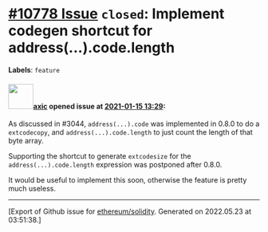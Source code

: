 # [\#10778 Issue](https://github.com/ethereum/solidity/issues/10778) `closed`: Implement codegen shortcut for address(...).code.length
**Labels**: `feature`


#### <img src="https://avatars.githubusercontent.com/u/20340?v=4" width="50">[axic](https://github.com/axic) opened issue at [2021-01-15 13:29](https://github.com/ethereum/solidity/issues/10778):

As discussed in #3044, `address(...).code` was implemented in 0.8.0 to do a `extcodecopy`, and `address(...).code.length` to just count the length of that byte array.

Supporting the shortcut to generate `extcodesize` for the `address(...).code.length` expression was postponed after 0.8.0.

It would be useful to implement this soon, otherwise the feature is pretty much useless.




-------------------------------------------------------------------------------



[Export of Github issue for [ethereum/solidity](https://github.com/ethereum/solidity). Generated on 2022.05.23 at 03:51:38.]
